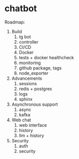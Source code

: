 # chatbot

Roadmap:

1. Build
   1. tg bot
   2. controller
   3. CI/CD
   4. Docker
   5. tests + docker healthcheck
   6. monitoring
   7. github package, tags
   8. node_exporter
2. Advancements
   1. sessions
   2. redis + postgres
   3. logs
   4. sphinx
3. Asynchronous support
   1. async
   2. kafka
4. Web chat
   1. web interface
   2. history
   3. llm + history
5. Security
   1. auth
   2. security
